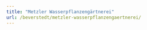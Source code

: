 ```yaml
---
title: "Metzler Wasserpflanzengärtnerei"
url: /beverstedt/metzler-wasserpflanzengaertnerei/
---
```

